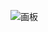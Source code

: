 ![画板](https://cdn.nlark.com/yuque/0/2024/jpeg/87727/1724125070622-78c560b2-c653-433c-81b6-4601e6abe24d.jpeg)

